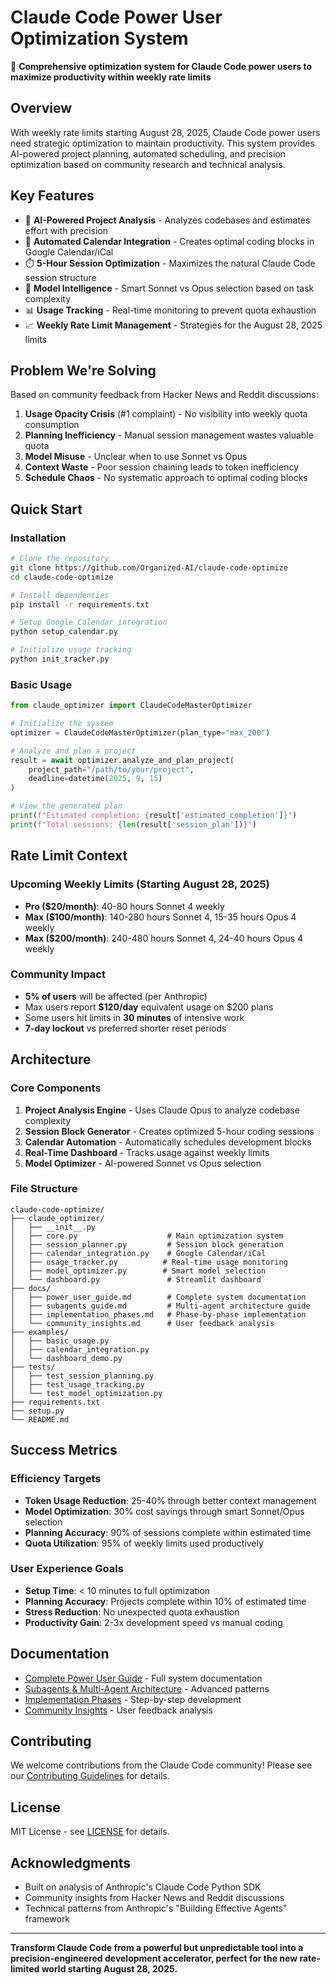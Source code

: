 # Claude Code Power User Optimization System

🚀 **Comprehensive optimization system for Claude Code power users to maximize productivity within weekly rate limits**

## Overview

With weekly rate limits starting August 28, 2025, Claude Code power users need strategic optimization to maintain productivity. This system provides AI-powered project planning, automated scheduling, and precision optimization based on community research and technical analysis.

## Key Features

- 🤖 **AI-Powered Project Analysis** - Analyzes codebases and estimates effort with precision
- 📅 **Automated Calendar Integration** - Creates optimal coding blocks in Google Calendar/iCal  
- ⏱️ **5-Hour Session Optimization** - Maximizes the natural Claude Code session structure
- 🧠 **Model Intelligence** - Smart Sonnet vs Opus selection based on task complexity
- 📊 **Usage Tracking** - Real-time monitoring to prevent quota exhaustion
- 📈 **Weekly Rate Limit Management** - Strategies for the August 28, 2025 limits

## Problem We're Solving

Based on community feedback from Hacker News and Reddit discussions:

1. **Usage Opacity Crisis** (#1 complaint) - No visibility into weekly quota consumption
2. **Planning Inefficiency** - Manual session management wastes valuable quota
3. **Model Misuse** - Unclear when to use Sonnet vs Opus
4. **Context Waste** - Poor session chaining leads to token inefficiency
5. **Schedule Chaos** - No systematic approach to optimal coding blocks

## Quick Start

### Installation

```bash
# Clone the repository
git clone https://github.com/Organized-AI/claude-code-optimize
cd claude-code-optimize

# Install dependencies
pip install -r requirements.txt

# Setup Google Calendar integration
python setup_calendar.py

# Initialize usage tracking
python init_tracker.py
```

### Basic Usage

```python
from claude_optimizer import ClaudeCodeMasterOptimizer

# Initialize the system
optimizer = ClaudeCodeMasterOptimizer(plan_type="max_200")

# Analyze and plan a project
result = await optimizer.analyze_and_plan_project(
    project_path="/path/to/your/project",
    deadline=datetime(2025, 9, 15)
)

# View the generated plan
print(f"Estimated completion: {result['estimated_completion']}")
print(f"Total sessions: {len(result['session_plan'])}")
```

## Rate Limit Context

### Upcoming Weekly Limits (Starting August 28, 2025)
- **Pro ($20/month)**: 40-80 hours Sonnet 4 weekly
- **Max ($100/month)**: 140-280 hours Sonnet 4, 15-35 hours Opus 4 weekly  
- **Max ($200/month)**: 240-480 hours Sonnet 4, 24-40 hours Opus 4 weekly

### Community Impact
- **5% of users** will be affected (per Anthropic)
- Max users report **$120/day** equivalent usage on $200 plans
- Some users hit limits in **30 minutes** of intensive work
- **7-day lockout** vs preferred shorter reset periods

## Architecture

### Core Components

1. **Project Analysis Engine** - Uses Claude Opus to analyze codebase complexity
2. **Session Block Generator** - Creates optimized 5-hour coding sessions
3. **Calendar Automation** - Automatically schedules development blocks
4. **Real-Time Dashboard** - Tracks usage against weekly limits
5. **Model Optimizer** - AI-powered Sonnet vs Opus selection

### File Structure

```
claude-code-optimize/
├── claude_optimizer/
│   ├── __init__.py
│   ├── core.py                    # Main optimization system
│   ├── session_planner.py         # Session block generation
│   ├── calendar_integration.py    # Google Calendar/iCal
│   ├── usage_tracker.py          # Real-time usage monitoring
│   ├── model_optimizer.py        # Smart model selection
│   └── dashboard.py               # Streamlit dashboard
├── docs/
│   ├── power_user_guide.md        # Complete system documentation
│   ├── subagents_guide.md         # Multi-agent architecture guide
│   ├── implementation_phases.md   # Phase-by-phase implementation
│   └── community_insights.md      # User feedback analysis
├── examples/
│   ├── basic_usage.py
│   ├── calendar_integration.py
│   └── dashboard_demo.py
├── tests/
│   ├── test_session_planning.py
│   ├── test_usage_tracking.py
│   └── test_model_optimization.py
├── requirements.txt
├── setup.py
└── README.md
```

## Success Metrics

### Efficiency Targets
- **Token Usage Reduction**: 25-40% through better context management
- **Model Optimization**: 30% cost savings through smart Sonnet/Opus selection  
- **Planning Accuracy**: 90% of sessions complete within estimated time
- **Quota Utilization**: 95% of weekly limits used productively

### User Experience Goals
- **Setup Time**: < 10 minutes to full optimization
- **Planning Accuracy**: Projects complete within 10% of estimated time
- **Stress Reduction**: No unexpected quota exhaustion
- **Productivity Gain**: 2-3x development speed vs manual coding

## Documentation

- [Complete Power User Guide](docs/power_user_guide.md) - Full system documentation
- [Subagents & Multi-Agent Architecture](docs/subagents_guide.md) - Advanced patterns
- [Implementation Phases](docs/implementation_phases.md) - Step-by-step development
- [Community Insights](docs/community_insights.md) - User feedback analysis

## Contributing

We welcome contributions from the Claude Code community! Please see our [Contributing Guidelines](CONTRIBUTING.md) for details.

## License

MIT License - see [LICENSE](LICENSE) for details.

## Acknowledgments

- Built on analysis of Anthropic's Claude Code Python SDK
- Community insights from Hacker News and Reddit discussions
- Technical patterns from Anthropic's "Building Effective Agents" framework

---

**Transform Claude Code from a powerful but unpredictable tool into a precision-engineered development accelerator, perfect for the new rate-limited world starting August 28, 2025.**
